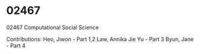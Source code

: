 # 02467
02467 Computational Social Science

Contributions:
Heo, Jiwon - Part 1,2
Law, Annika Jie Yu - Part 3
Byun, Jane - Part 4
